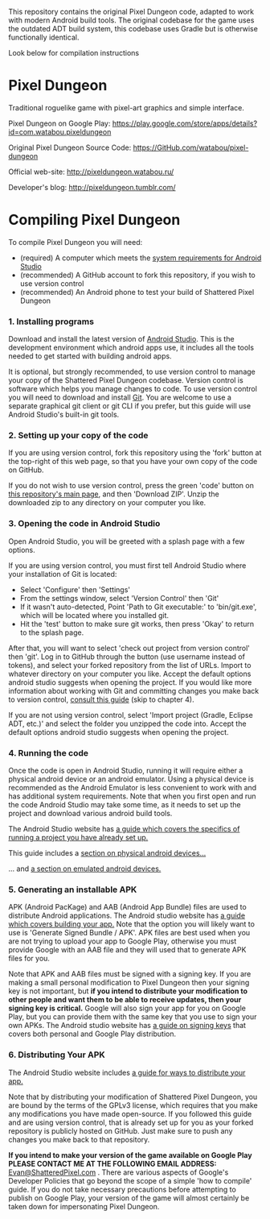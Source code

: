 This repository contains the original Pixel Dungeon code, adapted to work with modern Android build tools. The original codebase for the game uses the outdated ADT build system, this codebase uses Gradle but is otherwise functionally identical.

Look below for compilation instructions

# Pixel Dungeon

Traditional roguelike game with pixel-art graphics and simple interface.

Pixel Dungeon on Google Play:
https://play.google.com/store/apps/details?id=com.watabou.pixeldungeon

Original Pixel Dungeon Source Code:
https://GitHub.com/watabou/pixel-dungeon

Official web-site:
http://pixeldungeon.watabou.ru/

Developer's blog:
http://pixeldungeon.tumblr.com/

# Compiling Pixel Dungeon

To compile Pixel Dungeon you will need:
- (required) A computer which meets the [system requirements for Android Studio](https://developer.android.com/studio#get-android-studio)
- (recommended) A GitHub account to fork this repository, if you wish to use version control
- (recommended) An Android phone to test your build of Shattered Pixel Dungeon

### 1. Installing programs

Download and install the latest version of [Android Studio](https://developer.android.com/studio). This is the development environment which android apps use, it includes all the tools needed to get started with building android apps.

It is optional, but strongly recommended, to use version control to manage your copy of the Shattered Pixel Dungeon codebase. Version control is software which helps you manage changes to code. To use version control you will need to download and install [Git](https://git-scm.com/downloads). You are welcome to use a separate graphical git client or git CLI if you prefer, but this guide will use Android Studio's built-in git tools.

### 2. Setting up your copy of the code

If you are using version control, fork this repository using the 'fork' button at the top-right of this web page, so that you have your own copy of the code on GitHub.

If you do not wish to use version control, press the green 'code' button on [this repository's main page](https://github.com/00-Evan/pixel-dungeon-gradle), and then 'Download ZIP'. Unzip the downloaded zip to any directory on your computer you like.

### 3. Opening the code in Android Studio

Open Android Studio, you will be greeted with a splash page with a few options.

If you are using version control, you must first tell Android Studio where your installation of Git is located:
- Select 'Configure' then 'Settings'
- From the settings window, select 'Version Control' then 'Git'
- If it wasn't auto-detected, Point 'Path to Git executable:' to 'bin/git.exe', which will be located where you installed git.
- Hit the 'test' button to make sure git works, then press 'Okay' to return to the splash page.

After that, you will want to select 'check out project from version control' then 'git'. Log in to GitHub through the button (use username instead of tokens), and select your forked repository from the list of URLs. Import to whatever directory on your computer you like. Accept the default options android studio suggests when opening the project. If you would like more information about working with Git and committing changes you make back to version control, [consult this guide](https://code.tutsplus.com/tutorials/working-with-git-in-android-studio--cms-30514) (skip to chapter 4).

If you are not using version control, select 'Import project (Gradle, Eclipse ADT, etc.)' and select the folder you unzipped the code into. Accept the default options android studio suggests when opening the project.

### 4. Running the code

Once the code is open in Android Studio, running it will require either a physical android device or an android emulator. Using a physical device is recommended as the Android Emulator is less convenient to work with and has additional system requirements. Note that when you first open and run the code Android Studio may take some time, as it needs to set up the project and download various android build tools.

The Android Studio website has [a guide which covers the specifics of running a project you have already set up.](https://developer.android.com/studio/run)

This guide includes a [section on physical android devices...](https://developer.android.com/studio/run/device.html)

... and [a section on emulated android devices.](https://developer.android.com/studio/run/emulator)

### 5. Generating an installable APK

APK (Android PacKage) and AAB (Android App Bundle) files are used to distribute Android applications. The Android studio website has [a guide which covers building your app.](https://developer.android.com/studio/run/build-for-release) Note that the option you will likely want to use is 'Generate Signed Bundle / APK'. APK files are best used when you are not trying to upload your app to Google Play, otherwise you must provide Google with an AAB file and they will used that to generate APK files for you.

Note that APK and AAB files must be signed with a signing key. If you are making a small personal modification to Pixel Dungeon then your signing key is not important, but **if you intend to distribute your modification to other people and want them to be able to receive updates, then your signing key is critical.** Google will also sign your app for you on Google Play, but you can provide them with the same key that you use to sign your own APKs. The Android studio website has [a guide on signing keys](https://developer.android.com/studio/publish/app-signing.html) that covers both personal and Google Play distribution.

### 6. Distributing Your APK

The Android Studio website includes [a guide for ways to distribute your app.](https://developer.android.com/studio/publish)

Note that by distributing your modification of Shattered Pixel Dungeon, you are bound by the terms of the GPLv3 license, which requires that you make any modifications you have made open-source. If you followed this guide and are using version control, that is already set up for you as your forked repository is publicly hosted on GitHub. Just make sure to push any changes you make back to that repository.

**If you intend to make your version of the game available on Google Play PLEASE CONTACT ME AT THE FOLLOWING EMAIL ADDRESS:** Evan@ShatteredPixel.com . There are various aspects of Google's Developer Policies that go beyond the scope of a simple 'how to compile' guide. If you do not take necessary precautions before attempting to publish on Google Play, your version of the game will almost certainly be taken down for impersonating Pixel Dungeon.